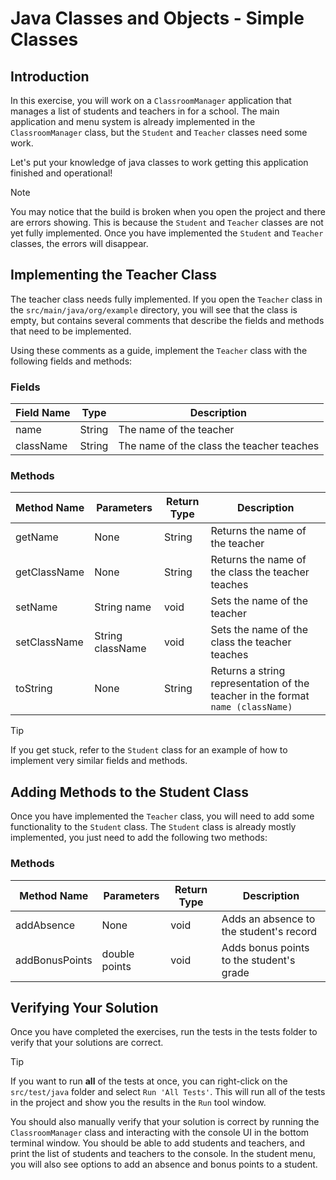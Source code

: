# Java Classes and Objects - Simple Classes

## Introduction

In this exercise, you will work on a `ClassroomManager` application that
manages a list of students and teachers in for a school.  The main application
and menu system is already implemented in the `ClassroomManager` class, but
the `Student` and `Teacher` classes need some work.

Let's put your knowledge of java classes to work getting this application
finished and operational!

> [!NOTE]
> You may notice that the build is broken when you open the project and there are errors showing. This is because the
> `Student` and `Teacher` classes are not yet fully implemented.  Once you have implemented the `Student` and
> `Teacher` classes, the errors will disappear.

## Implementing the Teacher Class

The teacher class needs fully implemented.  If you open the `Teacher` class in
the `src/main/java/org/example` directory, you will see that the class is
empty, but contains several comments that describe the fields and methods that
need to be implemented.

Using these comments as a guide, implement the `Teacher` class with the
following fields and methods:

### Fields

| Field Name | Type   | Description              |
|------------|--------|--------------------------|
| name       | String | The name of the teacher  |
| className  | String | The name of the class the teacher teaches |

### Methods

| Method Name | Parameters | Return Type | Description                                                                    |
|-------------|------------|-------------|--------------------------------------------------------------------------------|
| getName     | None       | String      | Returns the name of the teacher                                                |
| getClassName| None       | String      | Returns the name of the class the teacher teaches                              |
| setName     | String name| void        | Sets the name of the teacher                                                   |
| setClassName| String className | void   | Sets the name of the class the teacher teaches                                 |
| toString    | None       | String      | Returns a string representation of the teacher in the format `name (className)` |

> [!TIP]
> If you get stuck, refer to the `Student` class for an example of 
> how to implement very similar fields and methods.

## Adding Methods to the Student Class

Once you have implemented the `Teacher` class, you will need to add some
functionality to the `Student` class.  The `Student` class is already
mostly implemented, you just need to add the following two methods:

### Methods

| Method Name | Parameters | Return Type | Description                                                                    |
|-------------|------------|-------------|--------------------------------------------------------------------------------|
| addAbsence | None       | void        | Adds an absence to the student's record                                        |
| addBonusPoints | double points | void | Adds bonus points to the student's grade                                       |

## Verifying Your Solution

Once you have completed the exercises, run the tests in the tests folder to
verify that your solutions are correct.

> [!TIP]
> If you want to run **all** of the tests at once, you can right-click on the
> `src/test/java` folder and select `Run 'All Tests'`.  This will run all of
> the tests in the project and show you the results in the `Run` tool window.

You should also manually verify that your solution is correct by running the
`ClassroomManager` class and interacting with the console UI in the bottom 
terminal window.  You should be able to add students and teachers, and print
the list of students and teachers to the console.  In the student menu,
you will also see options to add an absence and bonus points to a student.

